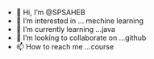 - 👋 Hi, I’m @SPSAHEB
- 👀 I’m interested in ... mechine learning
- 🌱 I’m currently learning ...java
- 💞️ I’m looking to collaborate on ...github
- 📫 How to reach me ...course


<!---
SPSAHEB/SPSAHEB is a ✨ special ✨ repository because its `README.md` (this file) appears on your GitHub profile.
You can click the Preview link to take a look at your changes.
--->
